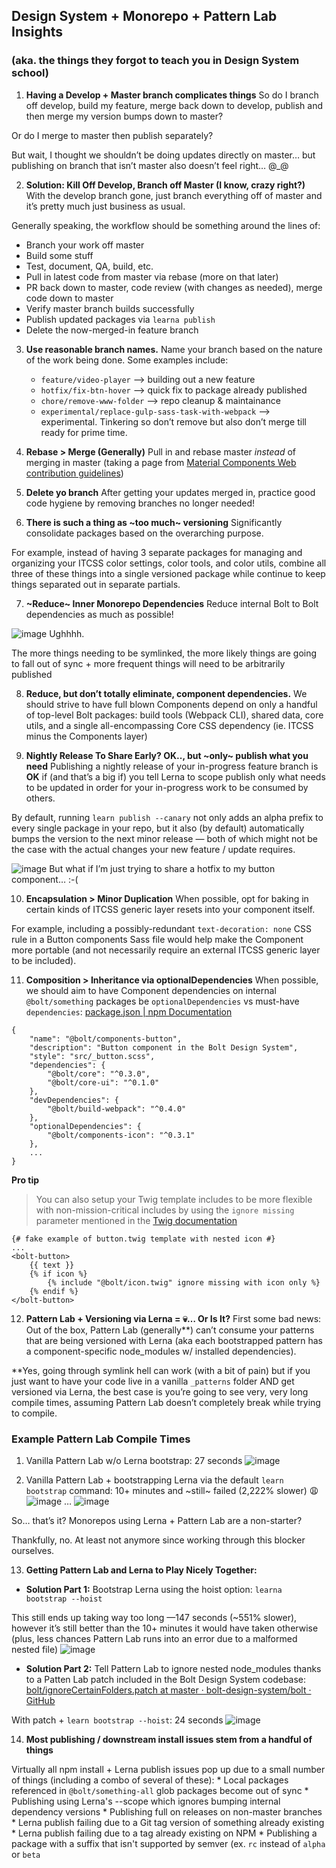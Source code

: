 
## **Design System + Monorepo + Pattern Lab Insights**
### (aka. the things they forgot to teach you in Design System school)

1. **Having a Develop + Master branch complicates things**
So do I branch off develop, build my feature, merge back down to develop, publish and then merge my version bumps down to master? 

Or do I merge to master then publish separately? 

But wait, I thought we shouldn’t be doing updates directly on master… but publishing on branch that isn’t master also doesn’t feel right… @_@

2. **Solution: Kill Off Develop, Branch off Master (I know, crazy right?)**
With the develop branch gone, just branch everything off of master and it’s pretty much just business as usual.

Generally speaking, the workflow should be something around the lines of: 

- Branch your work off master
- Build some stuff
- Test, document, QA, build, etc.
- Pull in latest code from master via rebase (more on that later)
- PR back down to master, code review (with changes as needed), merge code down to master
- Verify master branch builds successfully
- Publish updated packages via `learna publish` 
- Delete the now-merged-in feature branch

3. **Use reasonable branch names.**
Name your branch based on the nature of the work being done. Some examples include:

	* `feature/video-player` —> building out a new feature
	* `hotfix/fix-btn-hover` —> quick fix to package already published
	* `chore/remove-www-folder` —> repo cleanup & maintainance
	* `experimental/replace-gulp-sass-task-with-webpack`  —> experimental. Tinkering so don’t remove but also don’t merge till ready for prime time.
	
4. **Rebase > Merge (Generally)**
Pull in and rebase master *instead* of merging in master (taking a page from [Material Components Web contribution guidelines](https://github.com/material-components/material-components-web/blob/master/CONTRIBUTING.md#submitting-pull-requests))

5. **Delete yo branch** 
After getting your updates merged in, practice good code hygiene  by removing branches no longer needed!

6. **There is such a thing as ~too much~ versioning**
Significantly consolidate packages based on the overarching purpose. 

For example, instead of having 3 separate packages for managing and organizing your ITCSS color settings, color tools, and color utils, combine all three of these things into a single versioned package while continue to keep things separated out in separate partials.

7. **~Reduce~ Inner Monorepo Dependencies**
Reduce internal Bolt to Bolt dependencies as much as possible!

![image](https://user-images.githubusercontent.com/1617209/33673997-522d6aa8-da7c-11e7-963e-5ab52fdf21e4.png)
Ughhhh.

The more things needing to be symlinked, the more likely things are going to fall out of sync + more frequent things will need to be arbitrarily published

8. **Reduce, but don’t totally eliminate, component dependencies.** 
We should strive to have full blown Components depend on only a handful of top-level Bolt packages: build tools (Webpack CLI), shared data, core utils, and a single all-encompassing Core CSS dependency (ie. ITCSS minus the Components layer)

9. **Nightly Release To Share Early? OK.., but ~only~ publish what you need** 
Publishing a nightly release of your in-progress feature branch is **OK** if (and that’s a big if) you tell Lerna to scope publish only what needs to be updated in order for your in-progress work to be consumed by others.

By default, running `learn publish --canary` not only adds an alpha prefix to every single package in your repo, but it also (by default) automatically bumps the version to the next minor release — both of which might not be the case with the actual changes your new feature / update requires.

![image](https://user-images.githubusercontent.com/1617209/33674018-6289daee-da7c-11e7-8051-5194a4e189d8.png)
But what if I’m just trying to share a hotfix to my button component… :-(

10. **Encapsulation > Minor Duplication** 
When possible, opt for baking in certain kinds of ITCSS generic layer resets into your component itself. 

For example, including a possibly-redundant `text-decoration: none` CSS rule in a Button components Sass file would help make the Component more portable (and not necessarily require an external ITCSS generic layer to be included). 

11. **Composition > Inheritance via optionalDependencies** 
When possible, we should aim to have Component dependencies on internal `@bolt/something` packages be `optionalDependencies` vs must-have `dependencies`: [package.json | npm Documentation](https://docs.npmjs.com/files/package.json#optionaldependencies)

```
{
	"name": "@bolt/components-button",
	"description": "Button component in the Bolt Design System",
	"style": "src/_button.scss",
	"dependencies": {
		"@bolt/core": "^0.3.0",
		"@bolt/core-ui": "^0.1.0"
	},
	"devDependencies": {
		"@bolt/build-webpack": "^0.4.0"
	},
	"optionalDependencies": {
		"@bolt/components-icon": "^0.3.1"
	},
	...
}
```

**Pro tip**
> You can also setup your Twig template includes to be more flexible with non-mission-critical includes by using the `ignore missing` parameter mentioned in the [Twig documentation](https://twig.symfony.com/doc/2.x/tags/include.html)
```
{# fake example of button.twig template with nested icon #}
...
<bolt-button>
	{{ text }}
	{% if icon %}
		{% include "@bolt/icon.twig" ignore missing with icon only %}
	{% endif %}
</bolt-button>
```

12. **Pattern Lab + Versioning via Lerna = 💀… Or Is It?**
First some bad news: Out of the box, Pattern Lab (generally**) can’t consume your patterns that are being versioned with Lerna (aka each bootstrapped pattern has a component-specific node_modules w/ installed dependencies). 

**Yes, going through symlink hell can work (with a bit of pain) but if you just want to have your code live in a vanilla `_patterns` folder AND get versioned via Lerna, the best case is you’re going to see very, very long compile times, assuming Pattern Lab doesn’t completely break while trying to compile.

### Example Pattern Lab Compile Times

1. Vanilla Pattern Lab w/o Lerna bootstrap: 27 seconds
![image](https://user-images.githubusercontent.com/1617209/33674028-6b03f326-da7c-11e7-8c98-a4786e230cfe.png)

2. Vanilla Pattern Lab + bootstrapping Lerna via the default  `learn bootstrap` command: 10+ minutes and ~still~ failed (2,222% slower) 😩
![image](https://user-images.githubusercontent.com/1617209/33674047-769cc4ce-da7c-11e7-9657-31fd50211bee.png)
…
![image](https://user-images.githubusercontent.com/1617209/33674058-7cd726ae-da7c-11e7-8bce-a8f50e940548.png)

So… that’s it? Monorepos using Lerna + Pattern Lab are a non-starter?

Thankfully, no. At least not anymore since working through this blocker ourselves.

13. **Getting Pattern Lab and Lerna to Play Nicely Together:**

- **Solution Part 1:** Bootstrap Lerna using the hoist option: `learna bootstrap --hoist`

This still ends up taking way too long —147 seconds (~551% slower), however it’s still better than the 10+ minutes it would have taken otherwise (plus, less chances Pattern Lab runs into an error due to a malformed nested file)
![image](https://user-images.githubusercontent.com/1617209/33674066-82a60b9a-da7c-11e7-818c-5e8c5922f0c0.png)

- **Solution Part 2:** Tell Pattern Lab to ignore nested node_modules thanks to a Patten Lab patch included in the Bolt Design System codebase: [bolt/ignoreCertainFolders.patch at master · bolt-design-system/bolt · GitHub](https://github.com/bolt-design-system/bolt/blob/master/.patches/ignoreCertainFolders.patch)

With patch + `learn bootstrap --hoist`: 24 seconds 
![image](https://user-images.githubusercontent.com/1617209/33674078-8aab7a00-da7c-11e7-9b4a-d7e9442db7af.png)

14. **Most publishing / downstream install issues stem from a handful of things**

Virtually all npm install + Lerna publish issues pop up due to a small number of things (including a combo of several of these):
	* Local packages referenced in  `@bolt/something-all` glob packages become out of sync
	* Publishing using Lerna's --scope which ignores bumping internal dependency versions
	* Publishing full on releases on non-master branches
	* Lerna publish failing due to a Git tag version of something already existing
	* Lerna publish failing due to a tag already existing on NPM
	* Publishing a package with a suffix that isn't supported by semver (ex. `rc` instead of `alpha` or `beta`

